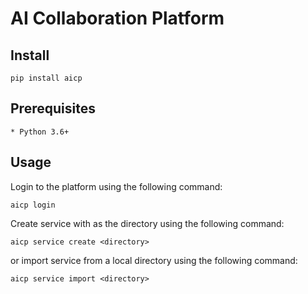 # AI Collaboration Platform

## Install

    pip install aicp


## Prerequisites

    * Python 3.6+


## Usage

Login to the platform using the following command:

    aicp login


Create service with <directory> as the directory using the following command:

    aicp service create <directory>


or import service from a local directory using the following command:

    aicp service import <directory> 